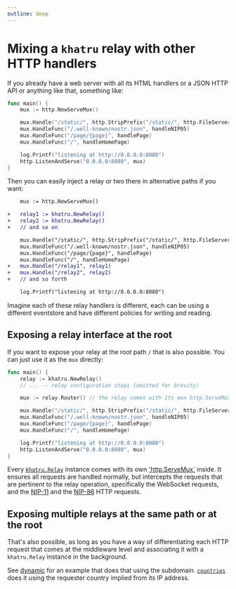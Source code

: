 ```yaml
---
outline: deep
---
```


# Mixing a `khatru` relay with other HTTP handlers

If you already have a web server with all its HTML handlers or a JSON HTTP API or anything like that, something like:

```go
func main() {
	mux := http.NewServeMux()

	mux.Handle("/static/", http.StripPrefix("/static/", http.FileServer(http.Dir("./static"))))
	mux.HandleFunc("/.well-known/nostr.json", handleNIP05)
	mux.HandleFunc("/page/{page}", handlePage)
	mux.HandleFunc("/", handleHomePage)

	log.Printf("listening at http://0.0.0.0:8080")
	http.ListenAndServe("0.0.0.0:8080", mux)
}
```

Then you can easily inject a relay or two there in alternative paths if you want:

```diff
 	mux := http.NewServeMux()

+	relay1 := khatru.NewRelay()
+	relay2 := khatru.NewRelay()
+	// and so on

 	mux.Handle("/static/", http.StripPrefix("/static/", http.FileServer(http.Dir("./static"))))
 	mux.HandleFunc("/.well-known/nostr.json", handleNIP05)
 	mux.HandleFunc("/page/{page}", handlePage)
 	mux.HandleFunc("/", handleHomePage)
+	mux.Handle("/relay1", relay1)
+	mux.Handle("/relay2", relay2)
+	// and so forth

 	log.Printf("listening at http://0.0.0.0:8080")
```

Imagine each of these relay handlers is different, each can be using a different eventstore and have different policies for writing and reading.

## Exposing a relay interface at the root

If you want to expose your relay at the root path `/` that is also possible. You can just use it as the `mux` directly:

```go
func main() {
	relay := khatru.NewRelay()
	// ... -- relay configuration steps (omitted for brevity)

	mux := relay.Router() // the relay comes with its own http.ServeMux inside

	mux.Handle("/static/", http.StripPrefix("/static/", http.FileServer(http.Dir("./static"))))
	mux.HandleFunc("/.well-known/nostr.json", handleNIP05)
	mux.HandleFunc("/page/{page}", handlePage)
	mux.HandleFunc("/", handleHomePage)

	log.Printf("listening at http://0.0.0.0:8080")
	http.ListenAndServe("0.0.0.0:8080", mux)
}
```

Every [`khatru.Relay`](https://pkg.go.dev/github.com/fiatjaf/khatru#Relay) instance comes with its own ['http.ServeMux`](https://pkg.go.dev/net/http#ServeMux) inside. It ensures all requests are handled normally, but intercepts the requests that are pertinent to the relay operation, specifically the WebSocket requests, and the [NIP-11](https://nips.nostr.com/11) and the [NIP-86](https://nips.nostr.com/86) HTTP requests.

## Exposing multiple relays at the same path or at the root

That's also possible, as long as you have a way of differentiating each HTTP request that comes at the middleware level and associating it with a `khatru.Relay` instance in the background.

See [dynamic](../cookbook/dynamic) for an example that does that using the subdomain. [`countries`](https://git.fiatjaf.com/countries) does it using the requester country implied from its IP address.

